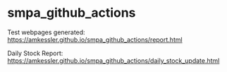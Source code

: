 # smpa_github_actions

Test webpages generated:
https://amkessler.github.io/smpa_github_actions/report.html


Daily Stock Report:
https://amkessler.github.io/smpa_github_actions/daily_stock_update.html



